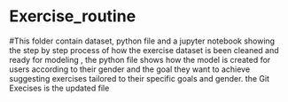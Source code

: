 # Exercise_routine 
#This folder contain dataset, python file and a jupyter notebook showing the step by step process of how the exercise dataset is been cleaned and ready for modeling , the python file shows how the model is created for users according to their gender and the goal they want to achieve suggesting exercises tailored to their specific goals and gender.
the Git Execises is the updated file
